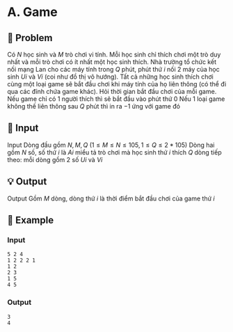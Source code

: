 # A. Game

## 📖 Problem

Có
$N$
học sinh và
$M$
trò chơi vi tính. Mỗi học sinh chỉ thích chơi một trò duy nhất và mỗi trò chơi có ít nhất một học sinh thích. Nhà trường tổ chức kết nối mạng Lan cho các máy tính trong
$Q$
phút, phút thứ
$i$
nối
$2$
máy của học sinh
$Ui$
và
$Vi$
(coi như đồ thị vô hướng). Tất cả những học sinh thích chơi cùng một loại game sẽ bắt đầu chơi khi máy tính của họ liên thông (có thể đi qua các đỉnh chứa game khác). Hỏi thời gian bắt đầu chơi của mỗi game.
Nếu game chỉ có
$1$
người thích thì sẽ bắt đầu vào phút thứ
$0$
Nếu
$1$
loại game không thế liên thông sau
$Q$
phút thì in ra
$- 1$
ứng với game đó


## 🧩 Input

Input
Dòng đầu gồm
$N,M,Q$
$(1 ≤M≤N≤ 105, 1 ≤Q≤ 2 * 105)$
Dòng hai gồm
$N$
số, số thứ
$i$
là
$Ai$
miểu tả trò chơi mà học sinh thứ
$i$
thích
$Q$
dòng tiếp theo: mỗi dòng gồm
$2$
số
$Ui$
và
$Vi$


## 💡 Output

Output
Gồm
$M$
dòng, dòng thứ
$i$
là thời điểm bắt đầu chơi của game thứ
$i$


## 🧠 Example

### Input

```text
5 2 4
1 2 2 2 1
1 2
2 3
1 5
4 5
```

### Output

```text
3
4
```


